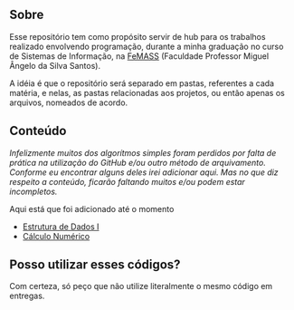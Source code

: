 ## Sobre

Esse repositório tem como propósito servir de hub para os trabalhos realizado envolvendo programação, durante a minha graduação no curso de Sistemas de Informação, 
na [FeMASS](https://macae.rj.gov.br/femass/conteudo/titulo/apresentacao) (Faculdade Professor Miguel Ângelo da Silva Santos).  

A idéia é que o repositório será separado em pastas, referentes a cada matéria, e nelas, as pastas relacionadas aos projetos, ou então apenas os arquivos, nomeados de acordo.


## Conteúdo

*Infelizmente muitos dos algorítmos simples foram perdidos por falta de prática na utilização do GitHub e/ou outro método de arquivamento.*  
*Conforme eu encontrar alguns deles irei adicionar aqui. Mas no que diz respeito a conteúdo, ficarão faltando muitos e/ou podem estar incompletos.*

Aqui está que foi adicionado até o momento

- [Estrutura de Dados I](/estrutura-de-dados-1)
- [Cálculo Numérico](/calculo-numerico)

## Posso utilizar esses códigos?

Com certeza, só peço que não utilize literalmente o mesmo código em entregas.

